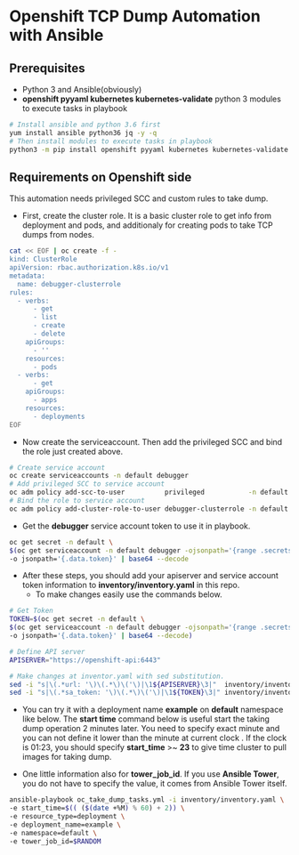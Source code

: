 # Openshift TCP Dump Automation with Ansible

## **Prerequisites**
- Python 3 and Ansible(obviously)
- **openshift pyyaml kubernetes kubernetes-validate** python 3 modules to execute tasks in playbook

~~~bash
# Install ansible and python 3.6 first
yum install ansible python36 jq -y -q
# Then install modules to execute tasks in playbook
python3 -m pip install openshift pyyaml kubernetes kubernetes-validate
~~~

## **Requirements on Openshift side**
This automation needs privileged SCC and custom rules to take dump.

- First, create the cluster role. It is a basic cluster role to get info from deployment and pods, and additionaly for creating pods to take TCP dumps from nodes.

~~~bash
cat << EOF | oc create -f -
kind: ClusterRole
apiVersion: rbac.authorization.k8s.io/v1
metadata:
  name: debugger-clusterrole
rules:
  - verbs:
      - get
      - list
      - create
      - delete
    apiGroups:
      - ''
    resources:
      - pods
  - verbs:
      - get
    apiGroups:
      - apps
    resources:
      - deployments
EOF
~~~

- Now create the serviceaccount. Then add the privileged SCC and bind the role just created above.

~~~bash
# Create service account
oc create serviceaccounts -n default debugger
# Add privileged SCC to service account 
oc adm policy add-scc-to-user          privileged           -n default -z debugger
# Bind the role to service account
oc adm policy add-cluster-role-to-user debugger-clusterrole -n default -z debugger
~~~

- Get the **debugger** service account token to use it in playbook.

~~~bash
oc get secret -n default \
$(oc get serviceaccount -n default debugger -ojsonpath='{range .secrets[*]}{.name}{"\n"}{end}' | grep token) \
-o jsonpath='{.data.token}' | base64 --decode
~~~

- After these steps, you should add your apiserver and service account token information to **inventory/inventory.yaml** in this repo.
  - To make changes easily use the commands below.

~~~bash
# Get Token
TOKEN=$(oc get secret -n default \
$(oc get serviceaccount -n default debugger -ojsonpath='{range .secrets[*]}{.name}{"\n"}{end}' | grep token) \
-o jsonpath='{.data.token}' | base64 --decode)

# Define API server
APISERVER="https://openshift-api:6443"

# Make changes at inventor.yaml with sed substitution.
sed -i "s|\(.*url: '\)\(.*\)\('\)|\1${APISERVER}\3|"  inventory/inventory.yaml
sed -i "s|\(.*sa_token: '\)\(.*\)\('\)|\1${TOKEN}\3|" inventory/inventory.yaml
~~~

- You can try it with a deployment name **example** on **default** namespace like below. The **start time** command below is useful start the taking dump operation 2 minutes later. You need to specify exact minute and you can not define it lower than the minute at current clock . If the clock is 01:23, you should specify **start_time** >~ **23** to give time cluster to pull images for taking dump.

- One little information also for **tower_job_id**. If you use **Ansible Tower**, you do not have to specify the value, it comes from Ansible Tower itself.

~~~bash
ansible-playbook oc_take_dump_tasks.yml -i inventory/inventory.yaml \
-e start_time=$(( ($(date +%M) % 60) + 2)) \
-e resource_type=deployment \
-e deployment_name=example \
-e namespace=default \
-e tower_job_id=$RANDOM 
~~~
